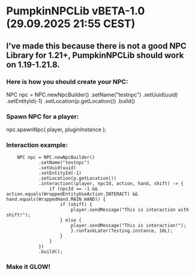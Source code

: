 # PumpkinNPCLib vBETA-1.0<br>(29.09.2025 21:55 CEST)

## I've made this because there is not a good NPC Library for 1.21+, PumpkinNPCLib should work on 1.19-1.21.8.

### Here is how you should create your NPC:
  NPC npc = NPC.newNpcBuilder()
        .setName("testnpc")
        .setUuid(uuid)
        .setEntityId(-1)
        .setLocation(p.getLocation())
        .build()
### Spawn NPC for a player:
  npc.spawnNpc(
        player,
        pluginInstance
  );
### Interaction example:
        NPC npc = NPC.newNpcBuilder()
                .setName("testnpc")
                .setUuid(uuid)
                .setEntityId(-1)
                .setLocation(p.getLocation())
                .interaction((player, npcId, action, hand, shift) -> {
                    if (npcId == -1 && action.equals(WrappedEntityUseAction.INTERACT) && hand.equals(WrappedHand.MAIN_HAND)) {
                        if (shift) {
                            player.sendMessage("This is interaction with shift!");
                        } else {
                            player.sendMessage("This is interaction!");
                            }.runTaskLater(Testing.instance, 10L);
                        }
                    }
                })
                .build();
### Make it <b>GLOW</b>!
